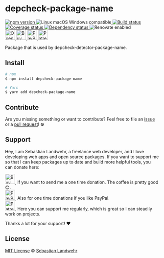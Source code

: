 <!-- TITLE/ -->
# depcheck-package-name
<!-- /TITLE -->

<!-- BADGES/ -->
  <p>
    <a href="https://npmjs.org/package/depcheck-package-name">
      <img
        src="https://img.shields.io/npm/v/depcheck-package-name.svg"
        alt="npm version"
      >
    </a><img src="https://img.shields.io/badge/os-linux%20%7C%C2%A0macos%20%7C%C2%A0windows-blue" alt="Linux macOS Windows compatible"><a href="https://github.com/dword-design/depcheck-package-name/actions">
      <img
        src="https://github.com/dword-design/depcheck-package-name/workflows/build/badge.svg"
        alt="Build status"
      >
    </a><a href="https://codecov.io/gh/dword-design/depcheck-package-name">
      <img
        src="https://codecov.io/gh/dword-design/depcheck-package-name/branch/master/graph/badge.svg"
        alt="Coverage status"
      >
    </a><a href="https://david-dm.org/dword-design/depcheck-package-name">
      <img src="https://img.shields.io/david/dword-design/depcheck-package-name" alt="Dependency status">
    </a><img src="https://img.shields.io/badge/renovate-enabled-brightgreen" alt="Renovate enabled"><br/><a href="https://gitpod.io/#https://github.com/dword-design/depcheck-package-name">
      <img
        src="https://gitpod.io/button/open-in-gitpod.svg"
        alt="Open in Gitpod"
        height="32"
      >
    </a><a href="https://www.buymeacoffee.com/dword">
      <img
        src="https://www.buymeacoffee.com/assets/img/guidelines/download-assets-sm-2.svg"
        alt="Buy Me a Coffee"
        height="32"
      >
    </a><a href="https://paypal.me/SebastianLandwehr">
      <img
        src="https://sebastianlandwehr.com/images/paypal.svg"
        alt="PayPal"
        height="32"
      >
    </a><a href="https://www.patreon.com/dworddesign">
      <img
        src="https://sebastianlandwehr.com/images/patreon.svg"
        alt="Patreon"
        height="32"
      >
    </a>
</p>
<!-- /BADGES -->

<!-- DESCRIPTION/ -->
Package that is used by depcheck-detector-package-name.
<!-- /DESCRIPTION -->

<!-- INSTALL/ -->
## Install

```bash
# npm
$ npm install depcheck-package-name

# Yarn
$ yarn add depcheck-package-name
```
<!-- /INSTALL -->

<!-- LICENSE/ -->
## Contribute

Are you missing something or want to contribute? Feel free to file an [issue](https://github.com/dword-design/depcheck-package-name/issues) or a [pull request](https://github.com/dword-design/depcheck-package-name/pulls)! ⚙️

## Support

Hey, I am Sebastian Landwehr, a freelance web developer, and I love developing web apps and open source packages. If you want to support me so that I can keep packages up to date and build more helpful tools, you can donate here:

<p>
  <a href="https://www.buymeacoffee.com/dword">
    <img
      src="https://www.buymeacoffee.com/assets/img/guidelines/download-assets-sm-2.svg"
      alt="Buy Me a Coffee"
      height="32"
    >
  </a>&nbsp;If you want to send me a one time donation. The coffee is pretty good 😊.<br/>
  <a href="https://paypal.me/SebastianLandwehr">
    <img
      src="https://sebastianlandwehr.com/images/paypal.svg"
      alt="PayPal"
      height="32"
    >
  </a>&nbsp;Also for one time donations if you like PayPal.<br/>
  <a href="https://www.patreon.com/dworddesign">
    <img
      src="https://sebastianlandwehr.com/images/patreon.svg"
      alt="Patreon"
      height="32"
    >
  </a>&nbsp;Here you can support me regularly, which is great so I can steadily work on projects.
</p>

Thanks a lot for your support! ❤️

## License

[MIT License](https://opensource.org/licenses/MIT) © [Sebastian Landwehr](https://sebastianlandwehr.com)
<!-- /LICENSE -->
